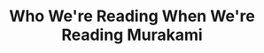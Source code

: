---
title: "Who We're Reading When We're Reading Murakami"
description: "Satu hal yang saya petik dari buku ini adalah, bahkan jenius seperti Murakami, gak akan sesukses sekarang kalau dia gak punya support system yang baik. Perjalanan karir Murakami banyak sekali diwarnai oleh orang-orang yang dia temui, dan semuanya secara kebetulan seperti bersekongkol bersama untuk membuat Murakami jadi Murakami."
cover: "images/reading/who-we-reading-when-we-reading.png"
publishDate: 2022-09-15
authors: "David Karashima"
---